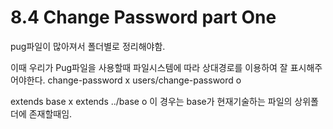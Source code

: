 # 8.4 Change Password part One

pug파일이 많아져서 폴더별로 정리해야함.

이때 우리가 Pug파일을 사용할때 파일시스템에 따라
상대경로를 이용하여 잘 표시해주어야한다.
change-password			x
users/change-password	o

extends base			x
extends	../base			o
이 경우는 base가 현재기술하는 파일의 상위폴더에 존재할때임.
